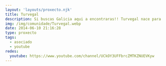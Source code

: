 ```yaml
---
layout: 'layouts/proxecto.njk'
title: Turvegal
description: Si buscas Galicia aqui a encontraras!! Turvegal nace para compartir, entre os amantes da terra galega, a sua historia, cultura, tradicions, experiencias.
img: /img/comunidade/Turvegal.webp
date: 2014-06-10 21:16:28
type: proxecto
tags:
  - asociado
  - youtube
redes:
  youtube: https://www.youtube.com/channel/UCkOY3UFFbrcZMTKZNUEVKyw
---
```

